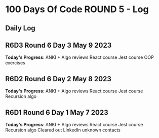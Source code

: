 # 100 Days Of Code ROUND 5 - Log

## Daily Log

## R6D3 Round 6 Day 3 May 9 2023 

**Today's Progress**:
ANKI + Algo reviews
React course
Jest course
OOP exercises

## R6D2 Round 6 Day 2 May 8 2023 

**Today's Progress**:
ANKI + Algo reviews
React course
Jest course
Recursion algo

## R6D1 Round 6 Day 1 May 7 2023 

**Today's Progress**:
ANKI + Algo reviews
React course
Jest course
Recursion algo
Cleared out LinkedIn unknown contacts
